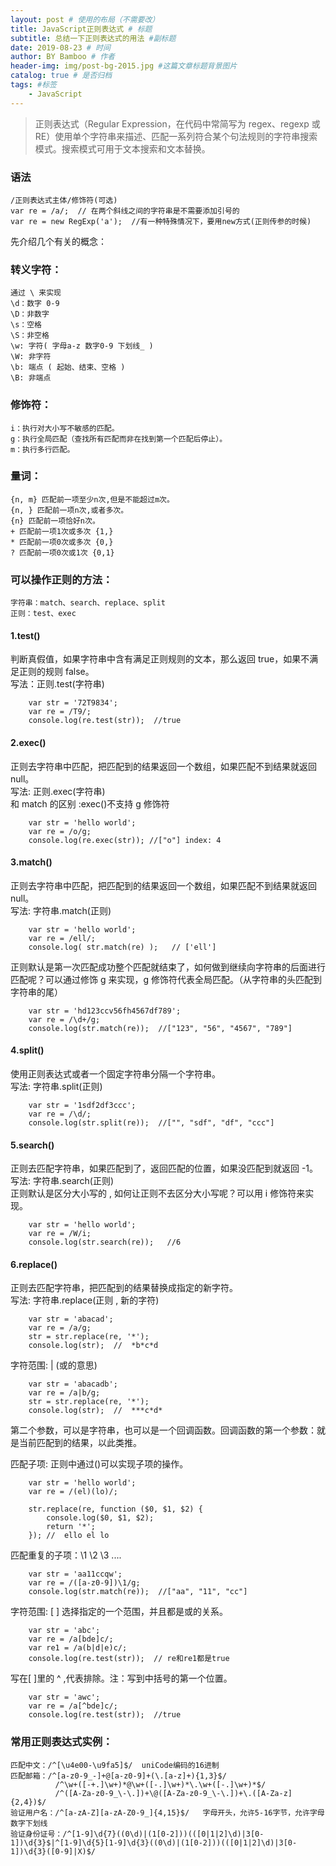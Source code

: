 ```yaml
---
layout: post # 使用的布局（不需要改）
title: JavaScript正则表达式 # 标题
subtitle: 总结一下正则表达式的用法 #副标题
date: 2019-08-23 # 时间
author: BY Bamboo # 作者
header-img: img/post-bg-2015.jpg #这篇文章标题背景图片
catalog: true # 是否归档
tags: #标签
    - JavaScript
---
```


> 正则表达式（Regular Expression，在代码中常简写为 regex、regexp 或 RE）使用单个字符串来描述、匹配一系列符合某个句法规则的字符串搜索模式。搜索模式可用于文本搜索和文本替换。

### 语法

    /正则表达式主体/修饰符(可选)
    var re = /a/;  // 在两个斜线之间的字符串是不需要添加引号的
    var re = new RegExp('a');  //有一种特殊情况下，要用new方式(正则传参的时候)

先介绍几个有关的概念：

### 转义字符：

    通过 \ 来实现
    \d：数字 0-9
    \D：非数字
    \s：空格
    \S：非空格
    \w: 字符( 字母a-z 数字0-9 下划线_ )
    \W: 非字符
    \b: 端点 ( 起始、结束、空格 )
    \B: 非端点

### 修饰符：

    i：执行对大小写不敏感的匹配。
    g：执行全局匹配（查找所有匹配而非在找到第一个匹配后停止）。
    m：执行多行匹配。

### 量词：

    {n, m} 匹配前一项至少n次,但是不能超过m次。
    {n, } 匹配前一项n次,或者多次。
    {n} 匹配前一项恰好n次。
    + 匹配前一项1次或多次 {1,}
    * 匹配前一项0次或多次 {0,}
    ? 匹配前一项0次或1次 {0,1}

### 可以操作正则的方法：

    字符串：match、search、replace、split
    正则：test、exec

#### 1.test()

判断真假值，如果字符串中含有满足正则规则的文本，那么返回 true，如果不满足正则的规则 false。  
写法：正则.test(字符串)

```
    var str = '72T9834';
    var re = /T9/;
    console.log(re.test(str));  //true
```

#### 2.exec()

正则去字符串中匹配，把匹配到的结果返回一个数组，如果匹配不到结果就返回 null。  
写法: 正则.exec(字符串)  
和 match 的区别 :exec()不支持 g 修饰符

```
    var str = 'hello world';
    var re = /o/g;
    console.log(re.exec(str)); //["o"] index: 4
```

#### 3.match()

正则去字符串中匹配，把匹配到的结果返回一个数组，如果匹配不到结果就返回 null。  
写法: 字符串.match(正则)

```
    var str = 'hello world';
    var re = /ell/;
    console.log( str.match(re) );   // ['ell']
```

正则默认是第一次匹配成功整个匹配就结束了，如何做到继续向字符串的后面进行匹配呢？可以通过修饰 g 来实现，g 修饰符代表全局匹配。（从字符串的头匹配到字符串的尾）

```
    var str = 'hd123ccv56fh4567df789';
    var re = /\d+/g;
    console.log(str.match(re));  //["123", "56", "4567", "789"]
```

#### 4.split()

使用正则表达式或者一个固定字符串分隔一个字符串。  
写法: 字符串.split(正则)

```
    var str = '1sdf2df3ccc';
    var re = /\d/;
    console.log(str.split(re));  //["", "sdf", "df", "ccc"]
```

#### 5.search()

正则去匹配字符串，如果匹配到了，返回匹配的位置，如果没匹配到就返回 -1。  
写法: 字符串.search(正则)  
正则默认是区分大小写的 , 如何让正则不去区分大小写呢？可以用 i 修饰符来实现。

```
    var str = 'hello world';
    var re = /W/i;
    console.log(str.search(re));   //6
```

#### 6.replace()

正则去匹配字符串，把匹配到的结果替换成指定的新字符。  
写法: 字符串.replace(正则 , 新的字符)

```
    var str = 'abacad';
    var re = /a/g;
    str = str.replace(re, '*');
    console.log(str);  //  *b*c*d
```

字符范围: | (或的意思)

```
    var str = 'abacadb';
    var re = /a|b/g;
    str = str.replace(re, '*');
    console.log(str);  //  ***c*d*
```

第二个参数，可以是字符串，也可以是一个回调函数。回调函数的第一个参数：就是当前匹配到的结果，以此类推。

匹配子项: 正则中通过()可以实现子项的操作。

```
    var str = 'hello world';
    var re = /(el)(lo)/;

    str.replace(re, function ($0, $1, $2) {
        console.log($0, $1, $2);
        return '*';
    }); //  ello el lo
```

匹配重复的子项：\1 \2 \3 ....

```
    var str = 'aa11ccqw';
    var re = /([a-z0-9])\1/g;
    console.log(str.match(re));  //["aa", "11", "cc"]
```

字符范围: [ ] 选择指定的一个范围，并且都是或的关系。

```
    var str = 'abc';
    var re = /a[bde]c/;
    var re1 = /a(b|d|e)c/;
    console.log(re.test(str));  // re和re1都是true
```

写在[ ]里的 ^ ,代表排除。注：写到中括号的第一个位置。

```
    var str = 'awc';
    var re = /a[^bde]c/;
    console.log(re.test(str));  //true
```

### 常用正则表达式实例：

    匹配中文：/^[\u4e00-\u9fa5]$/  uniCode编码的16进制
    匹配邮箱：/^[a-z0-9_-]+@[a-z0-9]+(\.[a-z]+){1,3}$/
              /^\w+([-+.]\w+)*@\w+([-.]\w+)*\.\w+([-.]\w+)*$/
              /^([A-Za-z0-9_\-\.])+\@([A-Za-z0-9_\-\.])+\.([A-Za-z]{2,4})$/
    验证用户名：/^[a-zA-Z][a-zA-Z0-9_]{4,15}$/   字母开头，允许5-16字节，允许字母数字下划线
    验证身份证号：/^[1-9]\d{7}((0\d)|(1[0-2]))(([0|1|2]\d)|3[0-1])\d{3}$|^[1-9]\d{5}[1-9]\d{3}((0\d)|(1[0-2]))(([0|1|2]\d)|3[0-1])\d{3}([0-9]|X)$/
